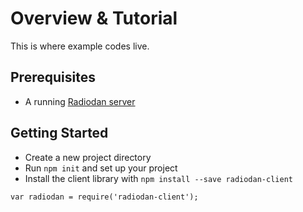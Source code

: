 # Overview & Tutorial

This is where example codes live.

## Prerequisites

* A running [Radiodan server](https://github.com/radiodan/radiodan.js/)

## Getting Started

* Create a new project directory
* Run `npm init` and set up your project
* Install the client library with `npm install --save radiodan-client`

```nodejs
var radiodan = require('radiodan-client');
```
